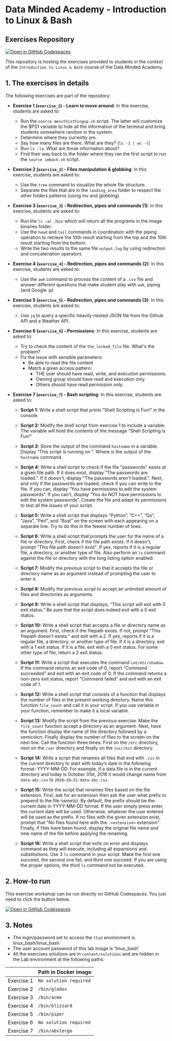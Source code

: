 # Data Minded Academy - Introduction to Linux & Bash
## Exercises Repository

[![Open in GitHub Codespaces](https://github.com/codespaces/badge.svg)](https://codespaces.new/datamindedacademy/linux_and_bash)


This repository is hosting the exercises provided to students in the context of the `Introduction to Linux & Bash` course of the Data Minded Academy.

## 1. The exercises in details

The following exercises are part of the repository:

* **Exercise 1 (`exercise_1`) - Learn to move around**: In this exercise, students are asked to:
    * Run the `source messthisthingup.sh` script. The latter will customize the $PS1 variable to hide all the information of the terminal and bring students somewhere random in the system.
    * Determine where they currently are.
    * Say how many files are there. What are they? (`ls -1 | wc -l`)
    * Run `ls -la`. What are those information about?
    * Find their way back to the folder where they ran the first script to run the `source imback.sh` script.

* **Exercise 2 (`exercise_2`) - Files manipulation & globbing**: In this exercise, students are asked to:
    * Use the `tree` command to visualize the whole file structure.
    * Separate the files that are in the `landing_area` folder to respect the other folders patterns (using mv and globbing) 

* **Exercise 3 (`exercise_3`) - Redirection, pipes and commands (1)**: In this exercise, students are asked to:
    * Run the `ls –al /bin` which will return all the programs in the image binaries folder.
    * Use the `head` and `tail` commands in coordination with the piping operation to retrieve the 10th result starting from the top and the 10th result starting from the bottom.
    * Write the two results to the same file `output.log` by using redirection and concatenation operators

* **Exercise 4 (`exercise_4`) - Redirection, pipes and commands (2)**: In this exercise, students are asked to:
    * Use the `awk` command to process the content of a `.csv` file and answer different questions that make student play with `awk`, piping (and Google :p)

* **Exercise 5 (`exercise_5`) - Redirection, pipes and commands (3)**: In this exercise, students are asked to:
    * Use `jq` to query a specific heavily-nested JSON file from the Github API and a Weather API.

* **Exercise 6 (`exercise_6`) - Permissions**: In this exercise, students are asked to:
    * Try to check the content of the `the_locked_file` file. What's the problem?
    * Fix the issue with sensible parameters:
        * Be able to read the file content
        * Match a given access pattern:
            * THE user should have read, write, and execution permissions. 
            * Owning group should have read and execution only. 
            * Others should have read permission only.

* **Exercise 7 (`exercise_7`) - Bash scripting**: In this exercise, students are asked to:
    * **Script 1:** Write a shell script that prints “Shell Scripting is Fun!” in the console.

    * **Script 2:** Modify the shell script from exercise 1 to include a variable. The variable will hold the contents of the message “Shell Scripting is Fun!”

    * **Script 3:** Store the output of the command `hostname` in a variable. Display “This script is running on <placeholder>". Where <placeholder> is the output of the `hostname` command.

    * **Script 4:** Write a shell script to check if the file "passwords" exists at a given file path. If it does exist, display “The passwords are loaded.”. If it doesn't, display "The passwords aren't loaded.". Next, and only if the passwords are loaded, check if you can write to the file. If you can, display “You have permissions to edit the system passwords”. If you can't, display “You do NOT have permissions to edit the system passwords”. Create the file and adapt its permissions to test all the issues of your script.

    * **Script 5:** Write a shell script that displays “Python”, ”C++”, ”Go”, ”Java”, ”Perl”, and “Rust” on the screen with each appearing on a separate line. Try to do this in the fewest number of lines.

    * **Script 6:** Write a shell script that prompts the user for the name of a file or directory. First, check if the file path exists. If it doesn't, prompt "This file path doesn't exist". If yes, reports if it is a regular file, a directory, or another type of file. Also perform an `ls` command against the file or directory with the long listing option enabled.

    * **Script 7:** Modify the previous script to that it accepts the file or directory name as an argument instead of prompting the user to enter it.

    * **Script 8:** Modify the previous script to accept an unlimited amount of files and directories as arguments.

    * **Script 9:** Write a shell script that displays, “This script will exit with 0 exit status.” Be sure that the script does indeed exit with a 0 exit status.

    * **Script 10:** Write a shell script that accepts a file or directory name as an argument. First, check if the filepath exists. If not, prompt "This filepath doesn't exists." and exit with a 2. If yes, reports if it is a regular file, a directory, or another type of file. If it is a directory, exit with a 1 exit status. If it is a file, exit with a 0 exit status. For some other type of file, return a 2 exit status.

    * **Script 11:** Write a script that executes the command `cat/etc/shadow`. If the command returns an exit code of 0, report “Command succeeded” and exit with an exit code of 0. If the command returns a non-zero exit status, report “Command failed” and exit with an exit code of 1.

    * **Script 12:** Write a shell script that consists of a function that displays the number of files in the present working directory. Name this function `file_count` and call it in your script. If you use variable in your function, remember to make it a local variable.

    * **Script 13:** Modify the script from the previous exercise. Make the `file_count` function accept a directory as an argument. Next, have the function display the name of the directory followed by a semicolon. Finally display the number of files to the screen on the next line. Call the function three times. First on the `/etc` directory, next on the `/var` directory and finally on the `/usr/bin` directory.

    * **Script 14:** Write a script that renames all files that end with `.csv` in the current directory to start with today’s date in the following format: YYYY-MM-DD. For example, if a data file is in the current directory and today is October 31st, 2016 it would change name from `data-abc.csv` to `2016–10–31-data-abc.csv`.

    * **Script 15:** Write the script that renames files based on the file extension. First, ask for an extension then ask the user what prefix to prepend to the file name(s). By default, the prefix should be the current date in YYYY-MM-DD format. If the user simply press enter, the current date will be used. Otherwise, whatever the user entered will be used as the prefix. If no files with the given extension exist, prompt that "No files found here with the `.<extension>` extension". Finally, if files have been found, display the original file name and new name of the file before applying the renaming.

    * **Script 16:** Write a shell script that exits on error and displays command as they will execute, including all expansions and substitutions. Use 3 `ls` command in your script. Make the first one succeed, the second one fail, and third one succeed. If you are using the proper options, the third `ls` command not be executed.


## 2. How-to run

This exercise workshop can be run directly on GitHub Codespaces. You just need to click the button below.

[![Open in GitHub Codespaces](https://github.com/codespaces/badge.svg)](https://codespaces.new/datamindedacademy/linux_and_bash)


## 3. Notes

* The login/password set to access the `ttyd` environment is linux_bash/linux_bash
* The user account password of this lab image is 'linux_bash'
* All the exercises solutions are in `content/solutions` and are hidden in the Lab environment at the following paths:

|            | Path in Docker image |
|------------|---------------|
| Exercise 1 | `No solution required` |
| Exercise 2 | `/bin/glados` |
| Exercise 3 | `/bin/acme` |
| Exercise 4 | `/bin/blizzard` |
| Exercise 5 | `/bin/piper`|
| Exercise 6 | `No solution required` |
| Exercise 7 | `/bin/abstergo` |
